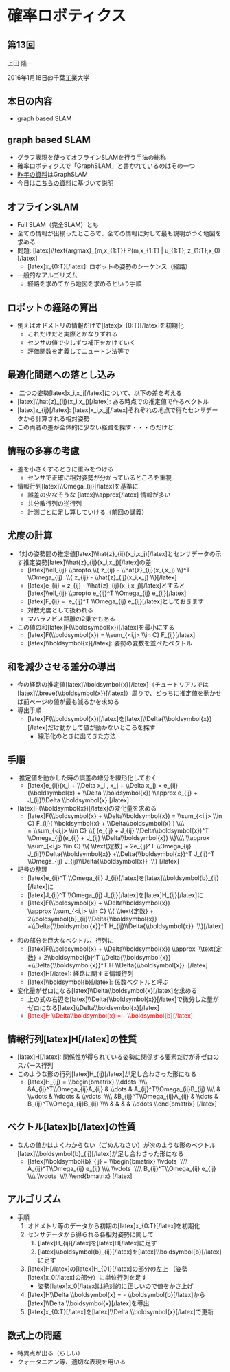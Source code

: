<h1 style="font-size: 250%;">確率ロボティクス</h1>
<h2>第13回</h2>
上田 隆一

2016年1月18日\@千葉工業大学

<!--nextpage-->
<h2>本日の内容</h2>
<ul>
 	<li>graph based SLAM</li>
</ul>
<!--nextpage-->
<h2>graph based SLAM</h2>
<ul>
 	<li>グラフ表現を使ってオフラインSLAMを行う手法の総称</li>
 	<li>確率ロボティクスで「GraphSLAM」と書かれているのはその一つ</li>
 	<li><a href="http://www.slideshare.net/ryuichiueda/13-57036730" target="_blank">昨年の資料</a>はGraphSLAM</li>
 	<li>今日は<a href="http://ieeexplore.ieee.org/document/5681215/" target="_blank">こちらの資料</a>に基づいて説明</li>
</ul>
<!--nextpage-->
<h2>オフラインSLAM</h2>
<ul>
 	<li>Full SLAM（完全SLAM）とも</li>
 	<li>全ての情報が出揃ったところで、全ての情報に対して最も説明がつく地図を求める</li>
 	<li>問題: [latex]\\text{argmax}_{m,x_{1:T}} P(m,x_{1:T} | u_{1:T}, z_{1:T},x_0)[/latex]
<ul>
 	<li>[latex]x_{0:T}[/latex]: ロボットの姿勢のシーケンス（経路）</li>
</ul>
</li>
 	<li>一般的なアルゴリズム
<ul>
 	<li>経路を求めてから地図を求めるという手順</li>
</ul>
</li>
</ul>
<!--nextpage-->
<h2>ロボットの経路の算出</h2>
<ul>
 	<li>例えばオドメトリの情報だけで[latex]x_{0:T}[/latex]を初期化
<ul>
 	<li>これだけだと実際とかなりずれる</li>
 	<li>センサの値で少しずつ補正をかけていく</li>
 	<li>評価関数を定義してニュートン法等で</li>
</ul>
</li>
</ul>
<!--nextpage-->
<h2>最適化問題への落とし込み</h2>
<ul>
 	<li> 二つの姿勢[latex]x_i,x_j[/latex]について、以下の差を考える</li>
 	<li>[latex]\\hat{z}_{ij}(x_i,x_j)[/latex]: ある時点での推定値で作るベクトル</li>
 	<li>[latex]z_{ij}[/latex]: [latex]x_i,x_j[/latex]それぞれの地点で得たセンサデータから計算される相対姿勢</li>
 	<li>この両者の差が全体的に少ない経路を探す・・・のだけど</li>
</ul>
<!--nextpage-->
<h2>情報の多寡の考慮</h2>
<ul>
 	<li>差を小さくするときに重みをつける
<ul>
 	<li>センサで正確に相対姿勢が分かっているところを重視</li>
</ul>
</li>
 	<li>情報行列[latex]\\Omega_{ij}[/latex]を基準に
<ul>
 	<li>誤差の少なそうな [latex]\\approx[/latex] 情報が多い</li>
 	<li>共分散行列の逆行列</li>
 	<li>計測ごとに足し算していける（前回の講義）</li>
</ul>
</li>
</ul>
<!--nextpage-->
<h2>尤度の計算</h2>
<ul>
 	<li> 1対の姿勢間の推定値[latex]\\hat{z}_{ij}(x_i,x_j)[/latex]とセンサデータの示す推定姿勢[latex]\\hat{z}_{ij}(x_i,x_j)[/latex]の差:
<ul>
 	<li>[latex]\\ell_{ij} \\propto \\{ z_{ij} - \\hat{z}_{ij}(x_i,x_j) \\}^T \\Omega_{ij}  \\{ z_{ij} - \\hat{z}_{ij}(x_i,x_j) \\}[/latex]</li>
 	<li>[latex]e_{ij} = z_{ij} - \\hat{z}_{ij}(x_i,x_j)[/latex]とすると[latex]\\ell_{ij} \\propto e_{ij}^T \\Omega_{ij} e_{ij}[/latex]</li>
 	<li>[latex]F_{ij} =  e_{ij}^T \\Omega_{ij} e_{ij}[/latex]としておきます</li>
 	<li>対数尤度として扱われる</li>
 	<li>マハラノビス距離の2乗でもある</li>
</ul>
</li>
 	<li>この値の和[latex]F(\\boldsymbol{x})[/latex]を最小にする
<ul>
 	<li>[latex]F(\\boldsymbol{x}) = \\sum_{&lt;i,j&gt; \\in C} F_{ij}[/latex]</li>
 	<li>[latex]\\boldsymbol{x}[/latex]: 姿勢の変数を並べたベクトル</li>
</ul>
</li>
</ul>
<!--nextpage-->
<h2>和を減少させる差分の導出</h2>
<ul>
 	<li>今の経路の推定値[latex]\\boldsymbol{x}[/latex]（チュートリアルでは[latex]\\breve{\\boldsymbol{x}}[/latex]）周りで、どっちに推定値を動かせば前ページの値が最も減るかを求める</li>
 	<li>導出手順
<ul>
 	<li>[latex]F(\\boldsymbol{x})[/latex]を[latex]\\Delta{\\boldsymbol{x}}[/latex]だけ動かして値が動かないところを探す
<ul>
 	<li>線形化のときに出てきた方法</li>
</ul>
</li>
</ul>
</li>
</ul>
<!--nextpage-->
<h2>手順</h2>
<ul>
 	<li> 推定値を動かした時の誤差の増分を線形化しておく
<ul>
 	<li>[latex]e_{ij}(x_i + \\Delta x_i , x_j + \\Delta x_j) = e_{ij} (\\boldsymbol{x} + \\Delta \\boldsymbol{x}) \\approx e_{ij} + J_{ij}\\Delta \\boldsymbol{x} [/latex]</li>
</ul>
</li>
 	<li>[latex]F(\\boldsymbol{x})[/latex]の変化量を求める
<ul>
 	<li>[latex]F(\\boldsymbol{x} + \\Delta\\boldsymbol{x}) = \\sum_{&lt;i,j&gt; \\in C} F_{ij}( \\boldsymbol{x} + \\Delta\\boldsymbol{x} ) \\\\
= \\sum_{&lt;i,j&gt; \\in C} \\{ (e_{ij} + J_{ij} \\Delta\\boldsymbol{x})^T \\Omega_{ij}(e_{ij} + J_{ij} \\Delta\\boldsymbol{x}) \\}\\\\
\\approx \\sum_{&lt;i,j&gt; \\in C} \\{ \\text{定数} + 2e_{ij}^T \\Omega_{ij} J_{ij}\\Delta{\\boldsymbol{x}} +\\Delta{\\boldsymbol{x}}^T J_{ij}^T \\Omega_{ij} J_{ij}\\Delta{\\boldsymbol{x}}  \\} [/latex]</li>
</ul>
</li>
 	<li>記号の整理
<ul>
 	<li>[latex]e_{ij}^T \\Omega_{ij} J_{ij}[/latex]を[latex]\\boldsymbol{b}_{ij}[/latex]に</li>
 	<li>[latex]J_{ij}^T \\Omega_{ij} J_{ij}[/latex]を[latex]H_{ij}[/latex]に</li>
 	<li>[latex]F(\\boldsymbol{x} + \\Delta\\boldsymbol{x}) \\approx \\sum_{&lt;i,j&gt; \\in C} \\{ \\text{定数} + 2\\boldsymbol{b}_{ij}\\Delta{\\boldsymbol{x}} +\\Delta{\\boldsymbol{x}}^T H_{ij}\\Delta{\\boldsymbol{x}}  \\}[/latex]</li>
</ul>
</li>
</ul>
<!--nextpage-->
<ul>
 	<li>和の部分を巨大なベクトル、行列に
<ul>
 	<li>[latex]F(\\boldsymbol{x} + \\Delta\\boldsymbol{x}) \\approx  \\text{定数} + 2\\boldsymbol{b}^T \\Delta{\\boldsymbol{x}} +\\Delta{\\boldsymbol{x}}^T H \\Delta{\\boldsymbol{x}}  [/latex]</li>
 	<li>[latex]H[/latex]: 経路に関する情報行列</li>
 	<li>[latex]\\boldsymbol{b}[/latex]: 係数ベクトルと呼ぶ</li>
</ul>
</li>
 	<li>変化量がゼロになる[latex]\\Delta\\boldsymbol{x}[/latex]を求める
<ul>
 	<li>上の式の右辺を[latex]\\Delta{\\boldsymbol{x}}[/latex]で微分した量がゼロになる[latex]\\Delta\\boldsymbol{x}[/latex]</li>
 	<li><span style="color: #ff0000;">[latex]H \\Delta\\boldsymbol{x} = - \\boldsymbol{b}[/latex]</span></li>
</ul>
</li>
</ul>
<!--nextpage-->
<h2>情報行列[latex]H[/latex]の性質</h2>
<ul>
 	<li>[latex]H[/latex]: 関係性が得られている姿勢に関係する要素だけが非ゼロのスパース行列</li>
 	<li>このような形の行列[latex]H_{ij}[/latex]が足し合わさった形になる
<ul>
 	<li>[latex]H_{ij} = \\begin{bmatrix}
\\ddots  \\\\
&amp;A_{ij}^T\\Omega_{ij}A_{ij} &amp; \\dots &amp; A_{ij}^T\\Omega_{ij}B_{ij} \\\\
&amp; \\vdots &amp; \\ddots &amp; \\vdots  \\\\
&amp;B_{ij}^T\\Omega_{ij}A_{ij} &amp; \\dots &amp; B_{ij}^T\\Omega_{ij}B_{ij} \\\\
&amp; &amp; &amp; &amp; \\ddots
\\end{bmatrix}
[/latex]</li>
</ul>
</li>
</ul>
<!--nextpage-->
<h2>ベクトル[latex]b[/latex]の性質</h2>
<ul>
 	<li>なんの値かはよくわからない（ごめんなさい）が次のような形のベクトル[latex]\\boldsymbol{b}_{ij}[/latex]が足し合わさった形になる
<ul>
 	<li>[latex]\\boldsymbol{b}_{ij} = \\begin{bmatrix}
\\vdots  \\\\
A_{ij}^T\\Omega_{ij} e_{ij} \\\\
\\vdots  \\\\
B_{ij}^T\\Omega_{ij} e_{ij} \\\\
\\vdots  \\\\
\\end{bmatrix}
[/latex]</li>
</ul>
</li>
</ul>
<!--nextpage-->
<h2>アルゴリズム</h2>
<ul>
 	<li>手順
<ol>
 	<li>オドメトリ等のデータから初期の[latex]x_{0:T}[/latex]を初期化</li>
 	<li>センサデータから得られる各相対姿勢に関して
<ol>
 	<li>[latex]H_{ij}[/latex]を[latex]H[/latex]に足す</li>
 	<li>[latex]\\boldsymbol{b}_{ij}[/latex]を[latex]\\boldsymbol{b}[/latex]に足す</li>
</ol>
</li>
 	<li>[latex]H[/latex]の[latex]H_{01}[/latex]の部分の左上
（姿勢[latex]x_0[/latex]の部分）に単位行列を足す
<ul>
 	<li>姿勢[latex]x_0[/latex]は絶対的に正しいので値をかさ上げ</li>
</ul>
</li>
 	<li>[latex]H\\Delta \\boldsymbol{x} = - \\boldsymbol{b}[/latex]から[latex]\\Delta \\boldsymbol{x}[/latex]を導出</li>
 	<li>[latex]x_{0:T}[/latex]を[latex]\\Delta \\boldsymbol{x}[/latex]で更新</li>
</ol>
</li>
</ul>
<!--nextpage-->
<h2>数式上の問題</h2>
<ul>
 	<li>特異点が出る（らしい）</li>
 	<li>クォータニオン等、適切な表現を用いる</li>
</ul>
